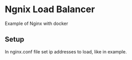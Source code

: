 # Ngnix Load Balancer

Example of Nginx with docker

## Setup

In nginx.conf file set ip addresses to load, like in example.
